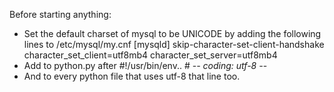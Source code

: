 Before starting anything:
-	Set the default charset of mysql to be UNICODE by adding the following lines to /etc/mysql/my.cnf
		[mysqld]
		skip-character-set-client-handshake
		character_set_client=utf8mb4
		character_set_server=utf8mb4
-	Add to python.py after #!/usr/bin/env..
		# -*- coding: utf-8 -*-
-	And to every python file that uses utf-8 that line too.
